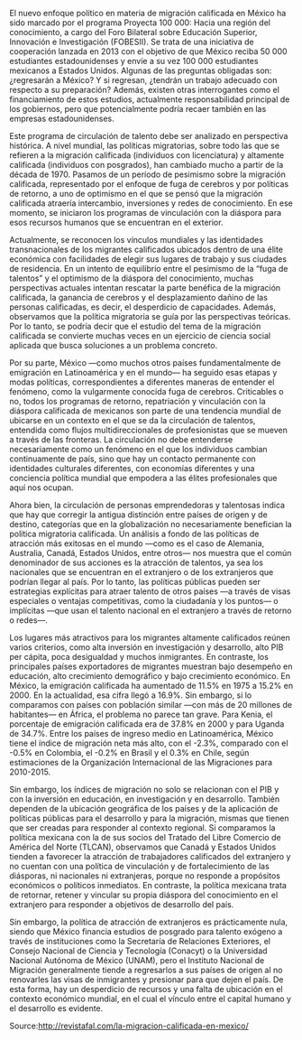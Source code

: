 El nuevo enfoque político en materia de migración calificada en México ha sido marcado por el programa Proyecta 100 000: Hacia una región del conocimiento, a cargo del Foro Bilateral sobre Educación Superior, Innovación e Investigación (FOBESII). Se trata de una iniciativa de cooperación lanzada en 2013 con el objetivo de que México reciba 50 000 estudiantes estadounidenses y envíe a su vez 100 000 estudiantes mexicanos a Estados Unidos. Algunas de las preguntas obligadas son: ¿regresarán a México? Y si regresan, ¿tendrán un trabajo adecuado con respecto a su preparación? Además, existen otras interrogantes como el financiamiento de estos estudios, actualmente responsabilidad principal de los gobiernos, pero que potencialmente podría recaer también en las empresas estadounidenses.




Este programa de circulación de talento debe ser analizado en perspectiva histórica. A nivel mundial, las políticas migratorias, sobre todo las que se refieren a la migración calificada (individuos con licenciatura) y altamente calificada (individuos con posgrados), han cambiado mucho a partir de la década de 1970. Pasamos de un período de pesimismo sobre la migración calificada, representado por el enfoque de fuga de cerebros y por políticas de retorno, a uno de optimismo en el que se pensó que la migración calificada atraería intercambio, inversiones y redes de conocimiento. En ese momento, se iniciaron los programas de vinculación con la diáspora para esos recursos humanos que se encuentran en el exterior.




Actualmente, se reconocen los vínculos mundiales y las identidades transnacionales de los migrantes calificados ubicados dentro de una élite económica con facilidades de elegir sus lugares de trabajo y sus ciudades de residencia. En un intento de equilibrio entre el pesimismo de la “fuga de talentos” y el optimismo de la diáspora del conocimiento, muchas perspectivas actuales intentan rescatar la parte benéfica de la migración calificada, la ganancia de cerebros y el desplazamiento dañino de las personas calificadas, es decir, el desperdicio de capacidades. Además, observamos que la política migratoria se guía por las perspectivas teóricas. Por lo tanto, se podría decir que el estudio del tema de la migración calificada se convierte muchas veces en un ejercicio de ciencia social aplicada que busca soluciones a un problema concreto.


Por su parte, México —como muchos otros países fundamentalmente de emigración en Latinoamérica y en el mundo— ha seguido esas etapas y modas políticas, correspondientes a diferentes maneras de entender el fenómeno, como la vulgarmente conocida fuga de cerebros. Criticables o no, todos los programas de retorno, repatriación y vinculación con la diáspora calificada de mexicanos son parte de una tendencia mundial de ubicarse en un contexto en el que se da la circulación de talentos, entendida como flujos multidireccionales de profesionistas que se mueven a través de las fronteras. La circulación no debe entenderse necesariamente como un fenómeno en el que los individuos cambian continuamente de país, sino que hay un contacto permanente con identidades culturales diferentes, con economías diferentes y una conciencia política mundial que empodera a las élites profesionales que aquí nos ocupan.




Ahora bien, la circulación de personas emprendedoras y talentosas indica que hay que corregir la antigua distinción entre países de origen y de destino, categorías que en la globalización no necesariamente benefician la política migratoria calificada. Un análisis a fondo de las políticas de atracción más exitosas en el mundo —como es el caso de Alemania, Australia, Canadá, Estados Unidos, entre otros— nos muestra que el común denominador de sus acciones es la atracción de talentos, ya sea los nacionales que se encuentran en el extranjero o de los extranjeros que podrían llegar al país. Por lo tanto, las políticas públicas pueden ser estrategias explícitas para atraer talento de otros países —a través de visas especiales o ventajas competitivas, como la ciudadanía y los puntos— o implícitas —que usan el talento nacional en el extranjero a través de retorno o redes—.




Los lugares más atractivos para los migrantes altamente calificados reúnen varios criterios, como alta inversión en investigación y desarrollo, alto PIB per cápita, poca desigualdad y muchos inmigrantes. En contraste, los principales países exportadores de migrantes muestran bajo desempeño en educación, alto crecimiento demográfico y bajo crecimiento económico. En México, la emigración calificada ha aumentado de 11.5% en 1975 a 15.2% en 2000. En la actualidad, esa cifra llegó a 16.9%. Sin embargo, si lo comparamos con países con población similar —con más de 20 millones de habitantes— en África, el problema no parece tan grave. Para Kenia, el porcentaje de emigración calificada era de 37.8% en 2000 y para Uganda de 34.7%. Entre los países de ingreso medio en Latinoamérica, México tiene el índice de migración neta más alto, con el -2.3%, comparado con el -0.5% en Colombia, el -0.2% en Brasil y el 0.3% en Chile, según estimaciones de la Organización Internacional de las Migraciones para 2010-2015.



Sin embargo, los índices de migración no solo se relacionan con el PIB y con la inversión en educación, en investigación y en desarrollo. También dependen de la ubicación geográfica de los países y de la aplicación de políticas públicas para el desarrollo y para la migración, mismas que tienen que ser creadas para responder al contexto regional. Si comparamos la política mexicana con la de sus socios del Tratado del Libre Comercio de América del Norte (TLCAN), observamos que Canadá y Estados Unidos tienden a favorecer la atracción de trabajadores calificados del extranjero y no cuentan con una política de vinculación y de fortalecimiento de las diásporas, ni nacionales ni extranjeras, porque no responde a propósitos económicos o políticos inmediatos. En contraste, la política mexicana trata de retornar, retener y vincular su propia diáspora del conocimiento en el extranjero para responder a objetivos de desarrollo del país.




Sin embargo, la política de atracción de extranjeros es prácticamente nula, siendo que México financia estudios de posgrado para talento exógeno a través de instituciones como la Secretaría de Relaciones Exteriores, el Consejo Nacional de Ciencia y Tecnología (Conacyt) o la Universidad Nacional Autónoma de México (UNAM), pero el Instituto Nacional de Migración generalmente tiende a regresarlos a sus países de origen al no renovarles las visas de inmigrantes y presionar para que dejen el país. De esta forma, hay un desperdicio de recursos y una falta de ubicación en el contexto económico mundial, en el cual el vínculo entre el capital humano y el desarrollo es evidente.

Source:http://revistafal.com/la-migracion-calificada-en-mexico/
